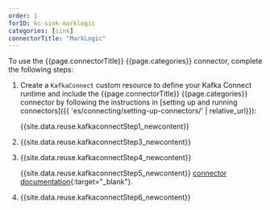 ```yaml
---
order: 1
forID: kc-sink-marklogic
categories: [sink]
connectorTitle: "MarkLogic"
---
```


To use the {{page.connectorTitle}} {{page.categories}} connector, complete the following steps:

1. Create a `KafkaConnect` custom resource to define your Kafka Connect runtime and include the {{page.connectorTitle}} {{page.categories}} connector by following the instructions in [setting up and running connectors]({{ 'es/connecting/setting-up-connectors/' | relative_url}}):

   {{site.data.reuse.kafkaconnectStep1_newcontent}}

2. {{site.data.reuse.kafkaconnectStep3_newcontent}}  

3. {{site.data.reuse.kafkaconnectStep4_newcontent}}
   
   {{site.data.reuse.kafkaconnectStep5_newcontent}} [connector documentation](https://marklogic.github.io/kafka-marklogic-connector/){:target="_blank"}.  
    
        
4. {{site.data.reuse.kafkaconnectStep6_newcontent}}
